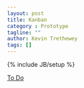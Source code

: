 ```yaml
---
layout: post
title: Kanban
category : Prototype
tagline: ""
author: Kevin Trethewey
tags: []
---
```

{% include JB/setup %}

[To Do](/Explanation/TODO)
